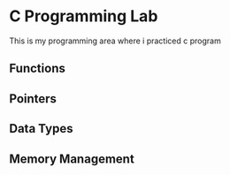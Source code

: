 # C Programming Lab
 This is my programming area where i practiced c program 
 ## Functions
 ## Pointers
 ## Data Types
 ## Memory Management
